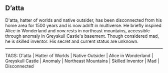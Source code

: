 ## D’atta

D'atta, hatter of worlds and native outsider, has been disconnected from his home area for 1500 years and is now adrift in multiverse. He briefly inspired Alice in Wonderland and now rests in northeast mountains, accessible through anomaly in Greyskull Castle's basement. Though considered mad, he is skilled inventor. His secret and current status are unknown.

---
TAGS: D'atta | Hatter of Worlds | Native Outsider | Alice in Wonderland | Greyskull Castle | Anomaly | Northeast Mountains | Skilled Inventor | Mad | Disconnected

